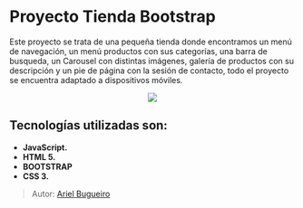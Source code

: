 # Proyecto Tienda Bootstrap

Este proyecto se trata de una pequeña tienda donde encontramos un menú de navegación, un menú productos con sus categorías, una barra de busqueda, un Carousel con distintas imágenes, galería de productos con su descripción y un pie de página con la sesión de contacto, todo el proyecto se encuentra adaptado a dispositivos móviles.


<p align="center">
<img src="https://user-images.githubusercontent.com/70410313/129641197-2d06e40d-bed0-4a48-9030-ca9125066649.PNG">
</p>


## Tecnologías utilizadas son:

* **JavaScript.**
* **HTML 5.**
* **BOOTSTRAP**
* **CSS 3.**

>Autor: [Ariel Bugueiro](https://arielbugueiro.github.io/portfolio2021/)
